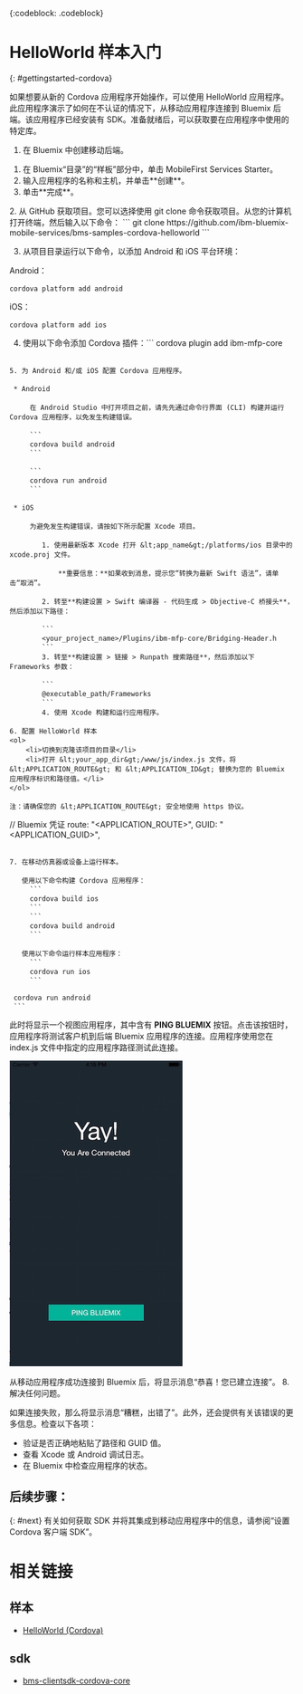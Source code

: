 <!-- Attribute definitions -->
{:codeblock: .codeblock}

# HelloWorld 样本入门
{: #gettingstarted-cordova}

如果想要从新的 Cordova 应用程序开始操作，可以使用 HelloWorld 应用程序。此应用程序演示了如何在不认证的情况下，从移动应用程序连接到 Bluemix 后端。该应用程序已经安装有 SDK。准备就绪后，可以获取要在应用程序中使用的特定库。

1. 在 Bluemix 中创建移动后端。
<ol>
	<li>在 Bluemix“目录”的“样板”部分中，单击 MobileFirst Services Starter。</li>
    	<li>输入应用程序的名称和主机，并单击**创建**。</li>
    	<li>单击**完成**。</li>
</ol>
2. 从 GitHub 获取项目。您可以选择使用 git clone 命令获取项目。从您的计算机打开终端，然后输入以下命令：
```
git clone https://github.com/ibm-bluemix-mobile-services/bms-samples-cordova-helloworld
```

3. 从项目目录运行以下命令，以添加 Android 和 iOS 平台环境：

Android：
```
cordova platform add android
```

iOS：
```
cordova platform add ios
```

4. 使用以下命令添加 Cordova 插件：```
cordova plugin add ibm-mfp-core
```

5. 为 Android 和/或 iOS 配置 Cordova 应用程序。

 * Android

	 在 Android Studio 中打开项目之前，请先先通过命令行界面 (CLI) 构建并运行 Cordova 应用程序，以免发生构建错误。

	 ```
	 cordova build android
	 ```

	 ```
	 cordova run android
	 ```

 * iOS

	 为避免发生构建错误，请按如下所示配置 Xcode 项目。

	    1. 使用最新版本 Xcode 打开 &lt;app_name&gt;/platforms/ios 目录中的 xcode.proj 文件。

			**重要信息：**如果收到消息，提示您“转换为最新 Swift 语法”，请单击“取消”。

		2. 转至**构建设置 > Swift 编译器 - 代码生成 > Objective-C 桥接头**，然后添加以下路径：

		```
		<your_project_name>/Plugins/ibm-mfp-core/Bridging-Header.h
		```
		3. 转至**构建设置 > 链接 > Runpath 搜索路径**，然后添加以下 Frameworks 参数：

		```
		@executable_path/Frameworks
		```
		4. 使用 Xcode 构建和运行应用程序。

6. 配置 HelloWorld 样本
<ol>
	<li>切换到克隆该项目的目录</li>
	<li>打开 &lt;your_app_dir&gt;/www/js/index.js 文件，将 &lt;APPLICATION_ROUTE&gt; 和 &lt;APPLICATION_ID&gt; 替换为您的 Bluemix 应用程序标识和路径值。</li>
</ol>

注：请确保您的 &lt;APPLICATION_ROUTE&gt; 安全地使用 https 协议。

```
// Bluemix 凭证
route: "<APPLICATION_ROUTE>",
GUID: "<APPLICATION_GUID>",
```

7. 在移动仿真器或设备上运行样本。

   使用以下命令构建 Cordova 应用程序：
	 ```
	 cordova build ios
	 ```
	 ```
	 cordova build android
	 ```

   使用以下命令运行样本应用程序：
	 ```
	 cordova run ios
	 ```
   ```
	 cordova run android
	 ```


此时将显示一个视图应用程序，其中含有 **PING BLUEMIX** 按钮。点击该按钮时，应用程序将测试客户机到后端 Bluemix 应用程序的连接。应用程序使用您在 index.js 文件中指定的应用程序路径测试此连接。


![Hello World 应用程序已成功连接到 Bluemix](images/yayconnected.jpg "图 1. Hello World 应用程序已成功连接到 Bluemix")

从移动应用程序成功连接到 Bluemix  后，将显示消息“恭喜！您已建立连接”。
8. 解决任何问题。

<!--![Hello World application not connected to Bluemix](images/bummer_android.jpg "Figure 2. Hello World application not connected to Bluemix")-->

如果连接失败，那么将显示消息“糟糕，出错了”。此外，还会提供有关该错误的更多信息。检查以下各项：
 * 验证是否正确地粘贴了路径和 GUID 值。
 * 查看 Xcode 或 Android 调试日志。
 * 在 Bluemix 中检查应用程序的状态。

## 后续步骤：
{: #next}
有关如何获取 SDK 并将其集成到移动应用程序中的信息，请参阅“设置 Cordova 客户端 SDK”。

# 相关链接

## 样本
   * [HelloWorld (Cordova)](https://github.com/ibm-bluemix-mobile-services/bms-samples-cordova-helloworld)

## sdk
   * [bms-clientsdk-cordova-core](https://github.com/ibm-bluemix-mobile-services/bms-clientsdk-cordova-plugin-core)

<!--## api
   * [Core API](https://www.{DomainName}/docs/api/content/api/mobilefirst/cordova/core-api-doc/overview-summary.html)
-->

